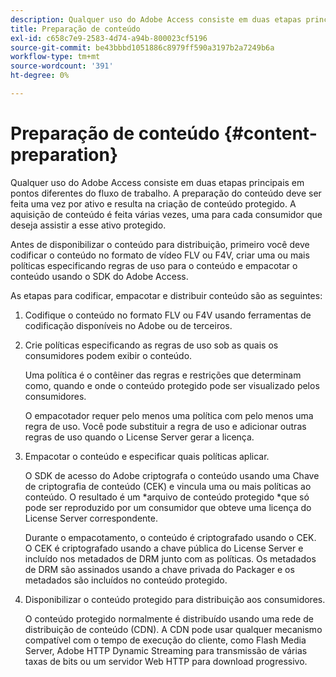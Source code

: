 ```yaml
---
description: Qualquer uso do Adobe Access consiste em duas etapas principais em pontos diferentes do fluxo de trabalho. A preparação do conteúdo deve ser feita uma vez por ativo e resulta na criação de conteúdo protegido. A aquisição de conteúdo é feita várias vezes, uma para cada consumidor que deseja assistir a esse ativo protegido.
title: Preparação de conteúdo
exl-id: c658c7e9-2583-4d74-a94b-800023cf5196
source-git-commit: be43bbbd1051886c8979ff590a3197b2a7249b6a
workflow-type: tm+mt
source-wordcount: '391'
ht-degree: 0%

---
```


# Preparação de conteúdo {#content-preparation}

Qualquer uso do Adobe Access consiste em duas etapas principais em pontos diferentes do fluxo de trabalho. A preparação do conteúdo deve ser feita uma vez por ativo e resulta na criação de conteúdo protegido. A aquisição de conteúdo é feita várias vezes, uma para cada consumidor que deseja assistir a esse ativo protegido.

Antes de disponibilizar o conteúdo para distribuição, primeiro você deve codificar o conteúdo no formato de vídeo FLV ou F4V, criar uma ou mais políticas especificando regras de uso para o conteúdo e empacotar o conteúdo usando o SDK do Adobe Access.

As etapas para codificar, empacotar e distribuir conteúdo são as seguintes:

1. Codifique o conteúdo no formato FLV ou F4V usando ferramentas de codificação disponíveis no Adobe ou de terceiros.
1. Crie políticas especificando as regras de uso sob as quais os consumidores podem exibir o conteúdo.

   Uma política é o contêiner das regras e restrições que determinam como, quando e onde o conteúdo protegido pode ser visualizado pelos consumidores.

   O empacotador requer pelo menos uma política com pelo menos uma regra de uso. Você pode substituir a regra de uso e adicionar outras regras de uso quando o License Server gerar a licença.

1. Empacotar o conteúdo e especificar quais políticas aplicar.

   O SDK de acesso do Adobe criptografa o conteúdo usando uma Chave de criptografia de conteúdo (CEK) e vincula uma ou mais políticas ao conteúdo. O resultado é um *arquivo de conteúdo protegido *que só pode ser reproduzido por um consumidor que obteve uma licença do License Server correspondente.

   Durante o empacotamento, o conteúdo é criptografado usando o CEK. O CEK é criptografado usando a chave pública do License Server e incluído nos metadados de DRM junto com as políticas. Os metadados de DRM são assinados usando a chave privada do Packager e os metadados são incluídos no conteúdo protegido.

1. Disponibilizar o conteúdo protegido para distribuição aos consumidores.

   O conteúdo protegido normalmente é distribuído usando uma rede de distribuição de conteúdo (CDN). A CDN pode usar qualquer mecanismo compatível com o tempo de execução do cliente, como Flash Media Server, Adobe HTTP Dynamic Streaming para transmissão de várias taxas de bits ou um servidor Web HTTP para download progressivo.
